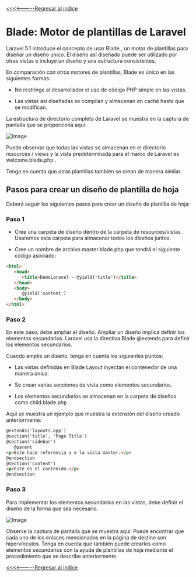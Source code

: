 [<<<<-----Regresar al indice](https://martamaleyka.github.io/Curso-de-Laravel/index) 

# Blade: Motor de plantillas de Laravel
Laravel 5.1 introduce el concepto de usar Blade , un motor de plantillas para diseñar un diseño único. El diseño así diseñado puede ser utilizado por otras vistas e incluye un diseño y una estructura consistentes.

En comparación con otros motores de plantillas, Blade es único en las siguientes formas:

- No restringe al desarrollador el uso de código PHP simple en las vistas.

- Las vistas así diseñadas se compilan y almacenan en caché hasta que se modifican.

La estructura de directorio completa de Laravel se muestra en la captura de pantalla que se proporciona aquí

![Image](https://martamaleyka.github.io/Curso-de-Laravel/Imagenes/blade.jpg)

Puede observar que todas las vistas se almacenan en el directorio resources / views y la vista predeterminada para el marco de Laravel es welcome.blade.php .

Tenga en cuenta que otras plantillas también se crean de manera similar.


## Pasos para crear un diseño de plantilla de hoja
Deberá seguir los siguientes pasos para crear un diseño de plantilla de hoja:

### Paso 1
- Cree una carpeta de diseño dentro de la carpeta de resources/vistas . Usaremos esta carpeta para almacenar todos los diseños juntos.

- Cree un nombre de archivo master.blade.php que tendrá el siguiente código asociado:

```html
<html>
   <head>
      <title>DemoLaravel - @yield('title')</title>
   </head>
   <body>
      @yield('content')
   </body>
</html>
```
### Paso 2
En este paso, debe ampliar el diseño. Ampliar un diseño implica definir los elementos secundarios. Laravel usa la directiva Blade @extends para definir los elementos secundarios.

Cuando amplíe un diseño, tenga en cuenta los siguientes puntos:

- Las vistas definidas en Blade Layout inyectan el contenedor de una manera única.

- Se crean varias secciones de vista como elementos secundarios.

- Los elementos secundarios se almacenan en la carpeta de diseños como child.blade.php

Aquí se muestra un ejemplo que muestra la extensión del diseño creado anteriormente:

```html
@extends('layouts.app')
@section('title', 'Page Title')
@section('sidebar')
   @parent
<p>Esto hace referencia a e la vista master.</p>
@endsection
@section('content')
<p>Este es el contenido.</p>
@endsection
````
### Paso 3
Para implementar los elementos secundarios en las vistas, debe definir el diseño de la forma que sea necesario.

![Image](https://martamaleyka.github.io/Curso-de-Laravel/Imagenes/landing.jpg)

Observe la captura de pantalla que se muestra aquí. Puede encontrar que cada uno de los enlaces mencionados en la página de destino son hipervínculos. Tenga en cuenta que también puede crearlos como elementos secundarios con la ayuda de plantillas de hoja mediante el procedimiento que se describe anteriormente.

[<<<<-----Regresar al indice](https://martamaleyka.github.io/Curso-de-Laravel/index) 

